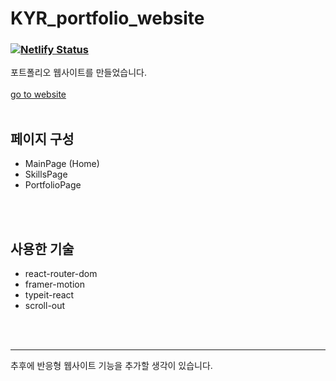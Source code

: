 # KYR_portfolio_website
### [![Netlify Status](https://api.netlify.com/api/v1/badges/64270256-2b0d-480a-a951-b81af15170af/deploy-status)](https://app.netlify.com/sites/kyr-portfolio-website/deploys)
포트폴리오 웹사이트를 만들었습니다.
<br/>
<br/>
[go to website](https://kyr-portfolio-website.netlify.app/)
<br/>
<br/>
## 페이지 구성
- MainPage (Home)
- SkillsPage
- PortfolioPage
<br/>
<br/>

## 사용한 기술
- react-router-dom
- framer-motion
- typeit-react
- scroll-out
<br/>
<br/>

---
추후에 반응형 웹사이트 기능을 추가할 생각이 있습니다.
